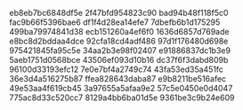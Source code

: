 eb8eb7bc6848df5e
2f47bfd954823c90
bad94b48f118f5c0
fac9b66f5396bae6
df1f4d28ea14efe7
7dbefb6b1d175295
499ba79974841d38
ecb151260a4ef6f0
1636d6857d769ade
e8bc8d2bddaa4dce
92cfa18cd4adf486
97d1f176480d698e
975421845fa95c5e
34aa2b3e98f02407
e91886837dc1b3e9
5aeb1751d0568bce
43506ef093d10b16
dc37f6f3dabd809b
96100d33193efc12
7e0e7bf4a2749c74
43fa53ed35a451fc
36e3d4a516275b87
ffea828643daba87
e9b8211be516afec
49e53aa4f619cb45
3a97655a5afaa9e2
57c5e0450e0d4047
775ac8d33c520cc7
8129a4bb6ba01d5e
9361be3c9b24e609
